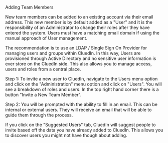 Adding Team Members

New team members can be added to an existing account via their email address. This new member is by default added as a "User" and it is the responsibility of an Administrator to change their roles after they have entered the system. Users must have a matching email domain if using the manual approach of User management.

The recommendation is to use an LDAP / Single Sign On Provider for managing users and groups within CluedIn. In this way, Users are provisioned through Active Directory and no sensitive user information is ever store on the CluedIn side. This also allows you to manage access, users and roles from a central place. 

Step 1: To invite a new user to CluedIn, navigate to the Users menu option and click on the "Administration" menu option and click on "Users". You will see a breakdown of roles and users. In the top right hand corner there is a button "Invite a New Team Member". 

Step 2: You will be prompted with the ability to fill in an email. This can be internal or external users. They will receive an email that will be able to guide them through the process. 

If you click on the "Suggested Users" tab, CluedIn will suggest people to invite based off the data you have already added to CluedIn. This allows you to discover users you might not have though about adding. 

